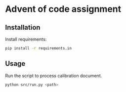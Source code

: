 # Advent of code assignment

## Installation

Install requirements:

```bash
pip install -r requirements.in
```

## Usage

Run the script to process calibration document.

```bash
python src/run.py <path>
```
